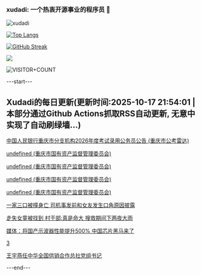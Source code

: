 ### xudadi: 一个热衷开源事业的程序员 👋

![xudadi](https://github-readme-stats-git-masterorgs-github-readme-stats-team.vercel.app/api?username=xudadi)

[![Top Langs](https://github-readme-stats.vercel.app/api/top-langs/?username=xudadi)](https://github.com/anuraghazra/github-readme-stats)

[![GitHub Streak](https://streak-stats.demolab.com?user=xudadi&locale=zh_Hans)](https://git.io/streak-stats)

![](https://raw.githubusercontent.com/xudadi/xudadi/main/assets/github-contribution-grid-snake.svg)

![VISITOR+COUNT](https://komarev.com/ghpvc/?username=xudadi&label=VISITOR+COUNT)


---start---

## Xudadi的每日更新(更新时间:2025-10-17 21:54:01 | 本部分通过Github Actions抓取RSS自动更新, 无意中实现了自动刷绿墙...)

[中国人民银行重庆市分支机构2026年度考试录用公务员公告 (重庆市公考雷达)](https://www.gongkaoleida.com/article/2653853)

[undefined (重庆市国有资产监督管理委员会)](https://dadilab.github.io/feeds/all.xml)

[undefined (重庆市国有资产监督管理委员会)](https://dadilab.github.io/feeds/all.xml)

[undefined (重庆市国有资产监督管理委员会)](https://dadilab.github.io/feeds/all.xml)

[undefined (重庆市国有资产监督管理委员会)](https://dadilab.github.io/feeds/all.xml)

[一家三口被撞身亡 司机事发前和女友发生口角原因披露](https://m.163.com/news/article/KC3DGFSF053469LG.html)

[走失女童被找到 村干部:真是命大 搜救期间下两夜大雨](https://m.163.com/news/article/KC3KDEML05561G0D.html)

[媒体：将国产示波器性能提升500% 中国芯片黑马来了](https://m.163.com/news/article/KC3GUTVB0514BE2Q.html)

[3](https://m.163.com/touch/news/sub/domestic)

[王宇燕任中华全国供销合作总社党组书记](https://m.163.com/news/article/KC3I2SPA0534A4SC.html)

---end---
